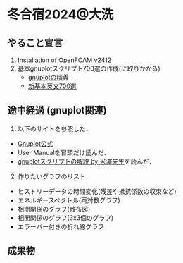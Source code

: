 # 冬合宿2024@大洗

## やること宣言
1. Installation of OpenFOAM v2412 
2. 基本gnuplotスクリプト700選の作成(に取りかかる) 
   - [gnuplotの精義](https://www.amazon.co.jp/gnuplot%E3%81%AE%E7%B2%BE%E7%BE%A9%E2%80%95%E3%83%95%E3%83%AA%E3%83%BC%E3%81%AE%E9%AB%98%E6%A9%9F%E8%83%BD%E3%82%B0%E3%83%A9%E3%83%95%E4%BD%9C%E6%88%90%E3%83%84%E3%83%BC%E3%83%AB%E3%82%92%E4%BD%BF%E3%81%84%E3%81%93%E3%81%AA%E3%81%99-%E5%B1%B1%E6%9C%AC-%E6%98%8C%E5%BF%97/dp/4877833048) 
   - [新基本英文700選](https://www.sundaibunko.jp/contents/book/20077/)

## 途中経過 (gnuplot関連)
1. 以下のサイトを参照した．
- [Gnuplot公式](http://www.gnuplot.info/)
- User Manualを冒頭だけ読んだ．
- [gnuplotスクリプトの解説 by 米澤先生](https://sk.kuee.kyoto-u.ac.jp/person/yonezawa/contents/program/gnuplot/index.html)を読んだ．
2. 作りたいグラフのリスト
- ヒストリーデータの時間変化(残差や抵抗係数の収束など)
- エネルギースペクトル(両対数グラフ)
- 相関関係のグラフ(散布図)
- 相関関係のグラフ(3x3個のグラフ)
- エラーバー付きの折れ線グラフ

## 成果物
